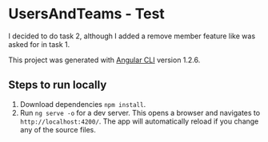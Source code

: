 # UsersAndTeams - Test

I decided to do task 2, although I added a remove member feature like was asked for in task 1.

This project was generated with [Angular CLI](https://github.com/angular/angular-cli) version 1.2.6.

## Steps to run locally

1. Download dependencies `npm install`.
2. Run `ng serve -o` for a dev server. This opens a browser and navigates to `http://localhost:4200/`. The app will automatically reload if you change any of the source files.

